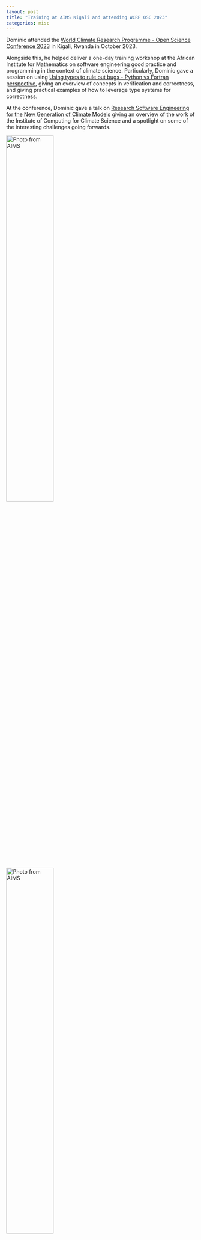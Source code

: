 ```yaml
---
layout: post
title: "Training at AIMS Kigali and attending WCRP OSC 2023"
categories: misc
---
```


Dominic attended the [World Climate Research Programme - Open Science Conference 2023](https://wcrp-osc2023.org/) in Kigali, Rwanda in October 2023.

Alongside this, he helped deliver a one-day training workshop at the African Institute for Mathematics on software engineering good practice and programming in the context of climate science. Particularly, Dominic gave a session on using [Using types to rule out bugs - Python vs Fortran perspective](https://drive.google.com/file/d/1tuXnrbbND_cHmE5xpgIJ6u--CUaCiX2J/view), giving an overview of concepts in verification and correctness, and giving practical examples of how to leverage type systems for correctness.

At the conference, Dominic gave a talk on [Research Software Engineering for the New Generation of Climate Models](https://drive.google.com/file/d/1ahKWPL3g9lRk4eh8wXzbi0_0DXKpPt9G/view?usp=sharing) giving an overview of the work of the Institute of Computing for Climate Science and a spotlight on some of
the interesting challenges going forwards.

<img alt='Photo from AIMS' src='https://dorchard.github.io/images/kigali/photo1.jpg' style='width:50%;' />
<img alt='Photo from AIMS' src='https://dorchard.github.io/images/kigali/photo2.jpg' style='width:50%;' />
<img alt='Photo from AIMS' src='https://dorchard.github.io/images/kigali/photo3.jpg' style='width:50%;' />
